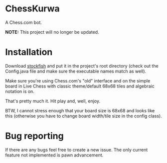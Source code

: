 # ChessKurwa
A Chess.com bot.

**NOTE:** This project will no longer be updated.

# Installation

Download [stockfish](https://stockfishchess.org/) and put it in the project's root directory (check out the Config.java file and make sure the executable names match as well).

Make sure you're using Chess.com's "old" interface and on the simple board in Live Chess with classic theme/default 68x68 tiles and algebraic notation is on.

That's pretty much it. Hit play and, well, enjoy.

BTW, I cannot stress enough that your board size is 68x68 and looks like this (otherwise you have to change board width/tile size in the config class).

# Bug reporting

If there are any bugs feel free to create a new issue. The only current feature not implemented is pawn advancement.


